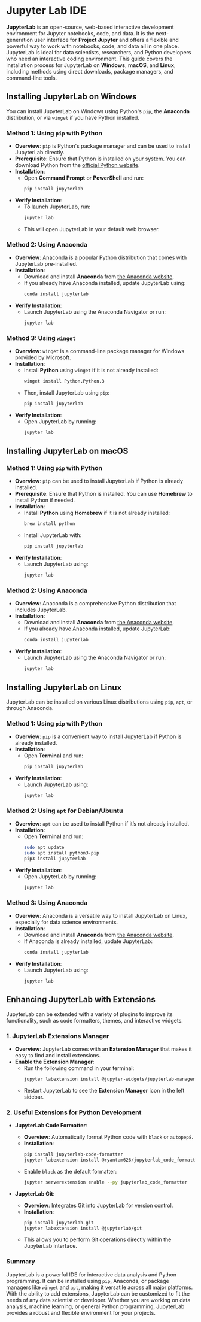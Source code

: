 # Jupyter Lab IDE

**JupyterLab** is an open-source, web-based interactive development environment for Jupyter notebooks, code, and data. It is the next-generation user interface for **Project Jupyter** and offers a flexible and powerful way to work with notebooks, code, and data all in one place. JupyterLab is ideal for data scientists, researchers, and Python developers who need an interactive coding environment. This guide covers the installation process for JupyterLab on **Windows**, **macOS**, and **Linux**, including methods using direct downloads, package managers, and command-line tools.

## Installing JupyterLab on Windows

You can install JupyterLab on Windows using Python's `pip`, the **Anaconda** distribution, or via `winget` if you have Python installed.

### Method 1: Using `pip` with Python

   - **Overview**: `pip` is Python's package manager and can be used to install JupyterLab directly.
   - **Prerequisite**: Ensure that Python is installed on your system. You can download Python from the [official Python website](https://www.python.org/).
   - **Installation**:
     - Open **Command Prompt** or **PowerShell** and run:
       ```bash
       pip install jupyterlab
       ```
   - **Verify Installation**:
     - To launch JupyterLab, run:
       ```bash
       jupyter lab
       ```
     - This will open JupyterLab in your default web browser.

### Method 2: Using Anaconda

   - **Overview**: Anaconda is a popular Python distribution that comes with JupyterLab pre-installed.
   - **Installation**:
     - Download and install **Anaconda** from [the Anaconda website](https://www.anaconda.com/products/distribution).
     - If you already have Anaconda installed, update JupyterLab using:
       ```bash
       conda install jupyterlab
       ```
   - **Verify Installation**:
     - Launch JupyterLab using the Anaconda Navigator or run:
       ```bash
       jupyter lab
       ```

### Method 3: Using `winget`

   - **Overview**: `winget` is a command-line package manager for Windows provided by Microsoft.
   - **Installation**:
     - Install **Python** using `winget` if it is not already installed:
       ```bash
       winget install Python.Python.3
       ```
     - Then, install JupyterLab using `pip`:
       ```bash
       pip install jupyterlab
       ```
   - **Verify Installation**:
     - Open JupyterLab by running:
       ```bash
       jupyter lab
       ```

## Installing JupyterLab on macOS

### Method 1: Using `pip` with Python

   - **Overview**: `pip` can be used to install JupyterLab if Python is already installed.
   - **Prerequisite**: Ensure that Python is installed. You can use **Homebrew** to install Python if needed.
   - **Installation**:
     - Install **Python** using **Homebrew** if it is not already installed:
       ```bash
       brew install python
       ```
     - Install JupyterLab with:
       ```bash
       pip install jupyterlab
       ```
   - **Verify Installation**:
     - Launch JupyterLab using:
       ```bash
       jupyter lab
       ```

### Method 2: Using Anaconda

   - **Overview**: Anaconda is a comprehensive Python distribution that includes JupyterLab.
   - **Installation**:
     - Download and install **Anaconda** from [the Anaconda website](https://www.anaconda.com/products/distribution).
     - If you already have Anaconda installed, update JupyterLab:
       ```bash
       conda install jupyterlab
       ```
   - **Verify Installation**:
     - Launch JupyterLab using the Anaconda Navigator or run:
       ```bash
       jupyter lab
       ```

## Installing JupyterLab on Linux

JupyterLab can be installed on various Linux distributions using `pip`, `apt`, or through Anaconda.

### Method 1: Using `pip` with Python

   - **Overview**: `pip` is a convenient way to install JupyterLab if Python is already installed.
   - **Installation**:
     - Open **Terminal** and run:
       ```bash
       pip install jupyterlab
       ```
   - **Verify Installation**:
     - Launch JupyterLab using:
       ```bash
       jupyter lab
       ```

### Method 2: Using `apt` for Debian/Ubuntu

   - **Overview**: `apt` can be used to install Python if it’s not already installed.
   - **Installation**:
     - Open **Terminal** and run:
       ```bash
       sudo apt update
       sudo apt install python3-pip
       pip3 install jupyterlab
       ```
   - **Verify Installation**:
     - Open JupyterLab by running:
       ```bash
       jupyter lab
       ```

### Method 3: Using Anaconda

   - **Overview**: Anaconda is a versatile way to install JupyterLab on Linux, especially for data science environments.
   - **Installation**:
     - Download and install **Anaconda** from [the Anaconda website](https://www.anaconda.com/products/distribution).
     - If Anaconda is already installed, update JupyterLab:
       ```bash
       conda install jupyterlab
       ```
   - **Verify Installation**:
     - Launch JupyterLab using:
       ```bash
       jupyter lab
       ```

## Enhancing JupyterLab with Extensions

JupyterLab can be extended with a variety of plugins to improve its functionality, such as code formatters, themes, and interactive widgets.

### 1. **JupyterLab Extensions Manager**

   - **Overview**: JupyterLab comes with an **Extension Manager** that makes it easy to find and install extensions.
   - **Enable the Extension Manager**:
     - Run the following command in your terminal:
       ```bash
       jupyter labextension install @jupyter-widgets/jupyterlab-manager
       ```
     - Restart JupyterLab to see the **Extension Manager** icon in the left sidebar.

### 2. **Useful Extensions for Python Development**

   - **JupyterLab Code Formatter**:
     - **Overview**: Automatically format Python code with `black` or `autopep8`.
     - **Installation**:
       ```bash
       pip install jupyterlab-code-formatter
       jupyter labextension install @ryantam626/jupyterlab_code_formatter
       ```
     - Enable `black` as the default formatter:
       ```bash
       jupyter serverextension enable --py jupyterlab_code_formatter
       ```

   - **JupyterLab Git**:
     - **Overview**: Integrates Git into JupyterLab for version control.
     - **Installation**:
       ```bash
       pip install jupyterlab-git
       jupyter labextension install @jupyterlab/git
       ```
     - This allows you to perform Git operations directly within the JupyterLab interface.

### Summary

JupyterLab is a powerful IDE for interactive data analysis and Python programming. It can be installed using `pip`, Anaconda, or package managers like `winget` and `apt`, making it versatile across all major platforms. With the ability to add extensions, JupyterLab can be customized to fit the needs of any data scientist or developer. Whether you are working on data analysis, machine learning, or general Python programming, JupyterLab provides a robust and flexible environment for your projects.